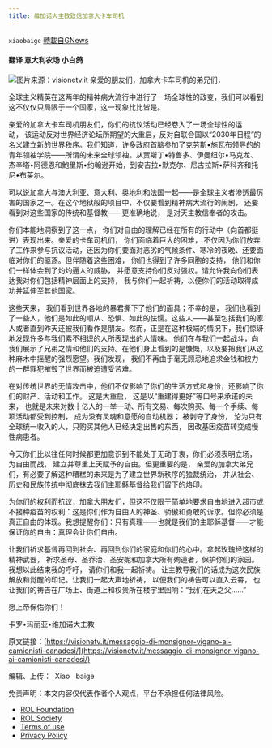 ```yaml
---
title: 维加诺大主教致信加拿大卡车司机
---
```

`xiaobaige` [轉載自GNews](https://gnews.org/zh-hans/1988711/)

####  翻译 意大利农场 小白鸽
![](https://assets.gnews.org/wp-content/uploads/2022/02/Schermata-2022-02-10-alle-16.18.50-1.png)图片来源：visionetv.it
亲爱的朋友们，加拿大卡车司机的弟兄们，

全球主义精英在这两年的精神病大流行中进行了一场全球性的政变，我们可以看到这不仅仅只局限于一个国家，这一现象比比皆是。

亲爱的加拿大卡车司机朋友们，你们的抗议活动已经卷入了一场全球性的运动， 该运动反对世界经济论坛所期望的大重启，反对自联合国以“2030年日程”的名义建立新的世界秩序。我们知道，许多政府首脑参加了克劳斯•施瓦布领导的的青年领袖学院——所谓的未来全球领袖。从贾斯丁•特鲁多、伊曼纽尔•马克龙、杰辛塔•阿德恩和鮑里斯•约翰逊开始，到安吉拉•默克尔、尼古拉斯•萨科齐和托尼•布莱尔。

可以说加拿大与澳大利亚、意大利、奥地利和法国一起——是全球主义者渗透最厉害的国家之一。在这个地狱般的项目中，不仅要看到精神病大流行的闹剧， 还要看到对这些国家的传统和基督教——更准确地说， 是对天主教信奉者的攻击。

你们本能地洞察到了这一点， 你们对自由的理解已经在所有的行动中（向首都挺进）表现出来。亲爱的卡车司机们， 你们面临着巨大的困难， 不仅因为你们放弃了工作来参与抗议活动，还因为你们要面对恶劣的气候条件、寒冷的夜晚、还要面临对你们的驱逐。但伴随着这些困难， 你们也得到了许多同胞的支持， 他们和你们一样体会到了灼灼逼人的威胁， 并愿意支持你们反对强权。请允许我向你们表达我对你们包括精神层面上的支持， 我与你们一起祈祷，以便你们的活动取得成功并延伸至其他国家。

这些天来， 我们看到世界各地的暴君撕下了他们的面具；不幸的是， 我们也看到了一些人，他们是如此的顺从、恐惧、如此的怯懦。这些人——甚至包括我们的家人或者直到昨天还被我们看作是朋友。然而，正是在这种极端的情况下，我们惊讶地发现许多与我们素不相识的人所表现出的人情味。 他们在与我们一起战斗，向我们展示了兄弟之情和他们的支持。在他们身上看到的是慷慨，以及要把我们从这种麻木中摇醒的强烈愿望。我们发现， 我们不再由于毫无顾忌地追求金钱和权力的一群罪犯摧毁了世界而被迫遭受苦难。

在对传统世界的无情攻击中，他们不仅影响了你们的生活方式和身份，还影响了你们的财产、活动和工作。 这是大重启， 这是以“重建得更好”等口号来承诺的未来， 也就是未来对数十亿人的一举一动、所有交易、每次购买、每一个手续、每项活动都受到控制， 成为没有灵魂和意愿的自动机器； 被剥夺了身份， 沦为只有全球统一收入的人，只购买其他人已经决定出售的东西， 因改基因疫苗转变成慢性病患者。

今天你们比以往任何时候都更加意识到不能处于无动于衷，你们必须表明立场， 为自由而战， 建立并尊重上天赋予的自由。但更重要的是， 亲爱的加拿大弟兄们，有必要了解这种糟糕的未来是为了建立世界新秩序的独裁统治， 并从社会、历史和民族传统中彻底抹去我们主耶稣基督给我们留下的烙印。

为你们的权利而抗议，加拿大朋友们，但这不仅限于简单地要求自由地进入超市或不接种疫苗的权利：这是你们作为自由人的神圣、骄傲和勇敢的诉求。但你必须是真正自由的体现。我想提醒你们：只有真理——也就是我们的主耶稣基督——才能保证你的自由：真理会让你们自由。

让我们祈求基督再回到社会、再回到你们的家庭和你们的心中。拿起玫瑰经这样的精神武器， 祈求圣母、圣乔治、圣安妮和加拿大所有殉道者，保护你们的家园。 我想以此结束我的呼吁， 请你们和我一起祈祷。 让主教导我们的话成为这次民族解放和觉醒的印记。让我们一起大声地祈祷， 以便我们的祷告可以直入云霄， 也让我们的祷告在广场上、街道上和权贵所在楼宇里回响：“我们在天之父……”

愿上帝保佑你们！

卡罗•玛丽亚•维加诺大主教

原文链接：[https://visionetv.it/messaggio-di-monsignor-vigano-ai-camionisti-canadesi/](https://visionetv.it/messaggio-di-monsignor-vigano-ai-camionisti-canadesi/)

编辑、上传：  Xiao   baige



 

免责声明：本文内容仅代表作者个人观点，平台不承担任何法律风险。

- [ROL Foundation](https://rolfoundation.org/)
- [ROL Society](https://rolsociety.org/)
- [Terms of use](https://gnews.org/terms-of-use-3/)
- [Privacy Policy](https://gnews.org/privacy-policy/)
